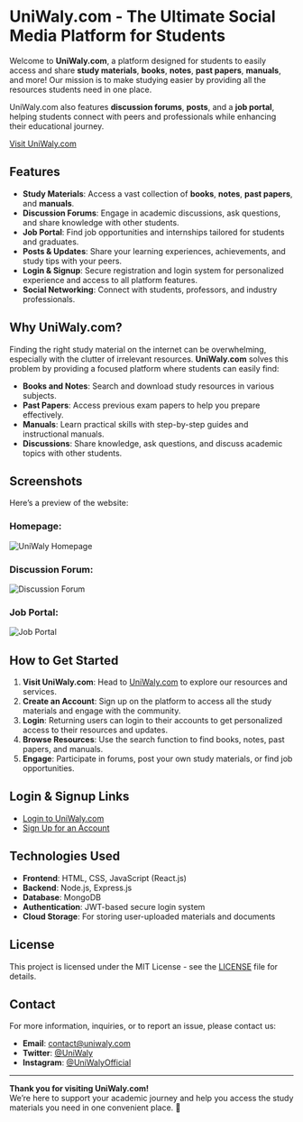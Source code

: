 # UniWaly.com - The Ultimate Social Media Platform for Students

Welcome to **UniWaly.com**, a platform designed for students to easily access and share **study materials**, **books**, **notes**, **past papers**, **manuals**, and more! Our mission is to make studying easier by providing all the resources students need in one place. 

UniWaly.com also features **discussion forums**, **posts**, and a **job portal**, helping students connect with peers and professionals while enhancing their educational journey.

[Visit UniWaly.com](https://uniwaly.com)

## Features

- **Study Materials**: Access a vast collection of **books**, **notes**, **past papers**, and **manuals**.
- **Discussion Forums**: Engage in academic discussions, ask questions, and share knowledge with other students.
- **Job Portal**: Find job opportunities and internships tailored for students and graduates.
- **Posts & Updates**: Share your learning experiences, achievements, and study tips with your peers.
- **Login & Signup**: Secure registration and login system for personalized experience and access to all platform features.
- **Social Networking**: Connect with students, professors, and industry professionals.

## Why UniWaly.com?

Finding the right study material on the internet can be overwhelming, especially with the clutter of irrelevant resources. **UniWaly.com** solves this problem by providing a focused platform where students can easily find:

- **Books and Notes**: Search and download study resources in various subjects.
- **Past Papers**: Access previous exam papers to help you prepare effectively.
- **Manuals**: Learn practical skills with step-by-step guides and instructional manuals.
- **Discussions**: Share knowledge, ask questions, and discuss academic topics with other students.

## Screenshots

Here’s a preview of the website:

### Homepage:
![UniWaly Homepage](https://uniwaly.com/screenshots/homepage.png)

### Discussion Forum:
![Discussion Forum](https://example.com/screenshots/forum.png)

### Job Portal:
![Job Portal](https://example.com/screenshots/job-portal.png)

## How to Get Started

1. **Visit UniWaly.com**: Head to [UniWaly.com](https://uniwaly.com) to explore our resources and services.
2. **Create an Account**: Sign up on the platform to access all the study materials and engage with the community.
3. **Login**: Returning users can login to their accounts to get personalized access to their resources and updates.
4. **Browse Resources**: Use the search function to find books, notes, past papers, and manuals.
5. **Engage**: Participate in forums, post your own study materials, or find job opportunities.

## Login & Signup Links

- [Login to UniWaly.com](https://uniwaly.com/login)
- [Sign Up for an Account](https://uniwaly.com/signup)

## Technologies Used

- **Frontend**: HTML, CSS, JavaScript (React.js)
- **Backend**: Node.js, Express.js
- **Database**: MongoDB
- **Authentication**: JWT-based secure login system
- **Cloud Storage**: For storing user-uploaded materials and documents

## License

This project is licensed under the MIT License - see the [LICENSE](LICENSE) file for details.

## Contact

For more information, inquiries, or to report an issue, please contact us:

- **Email**: [contact@uniwaly.com](mailto:contact@uniwaly.com)
- **Twitter**: [@UniWaly](https://twitter.com/UniWaly)
- **Instagram**: [@UniWalyOfficial](https://instagram.com/UniWalyOfficial)

---

**Thank you for visiting UniWaly.com!**  
We’re here to support your academic journey and help you access the study materials you need in one convenient place. 🚀
